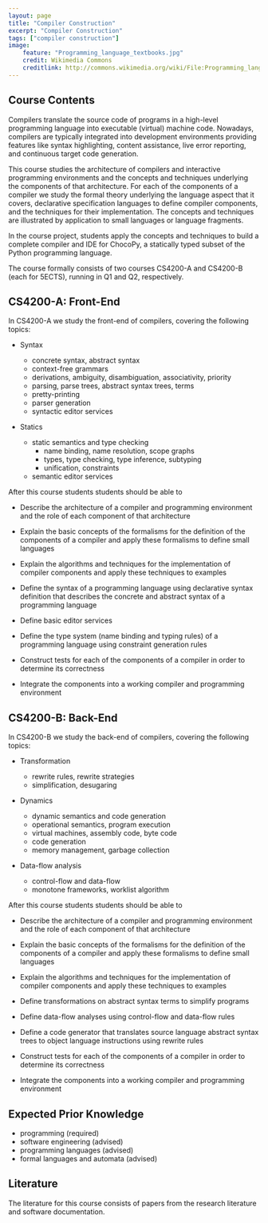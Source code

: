 ```yaml
---
layout: page
title: "Compiler Construction"
excerpt: "Compiler Construction"
tags: ["compiler construction"]
image:
    feature: "Programming_language_textbooks.jpg"
    credit: Wikimedia Commons
    creditlink: http://commons.wikimedia.org/wiki/File:Programming_language_textbooks.jpg
---
```


## Course Contents   

Compilers translate the source code of programs in a high-level programming language into executable (virtual) machine code. Nowadays, compilers are typically integrated into development environments providing features like syntax highlighting, content assistance, live error reporting, and continuous target code generation.

This course studies the architecture of compilers and interactive programming environments and the concepts and techniques underlying the components of that architecture. For each of the components of a compiler we study the formal theory underlying the language aspect that it covers, declarative specification languages to define compiler components, and the techniques for their implementation. The concepts and techniques are illustrated by application to small languages or language fragments.

In the course project, students apply the concepts and techniques to build a complete compiler and IDE for ChocoPy, a statically typed subset of the Python programming language.

The course formally consists of two courses CS4200-A and CS4200-B (each for 5ECTS), running in Q1 and Q2, respectively.

## CS4200-A: Front-End

In CS4200-A we study the front-end of compilers, covering the following topics:

* Syntax
  - concrete syntax, abstract syntax
  - context-free grammars
  - derivations, ambiguity, disambiguation, associativity, priority
  - parsing, parse trees, abstract syntax trees, terms
  - pretty-printing
  - parser generation
  - syntactic editor services

* Statics
  - static semantics and type checking
    - name binding, name resolution, scope graphs
    - types, type checking, type inference, subtyping
    - unification, constraints
  - semantic editor services

After this course students students should be able to

- Describe the architecture of a compiler and programming environment and the role of each component of that architecture
- Explain the basic concepts of the formalisms for the definition of the components of a compiler and apply these formalisms to define small languages
- Explain the algorithms and techniques for the implementation of compiler components and apply these techniques to examples

- Define the syntax of a programming language using declarative syntax definition that describes the concrete and abstract syntax of a programming language
- Define basic editor services
- Define the type system (name binding and typing rules) of a programming language using constraint generation rules  
- Construct tests for each of the components of a compiler in order to determine its correctness
- Integrate the components into a working compiler and programming environment


## CS4200-B: Back-End

In CS4200-B we study the back-end of compilers, covering the following topics:

* Transformation
  - rewrite rules, rewrite strategies
  - simplification, desugaring

* Dynamics
  - dynamic semantics and code generation
  - operational semantics, program execution
  - virtual machines, assembly code, byte code
  - code generation
  - memory management, garbage collection

* Data-flow analysis
  - control-flow and data-flow
  - monotone frameworks, worklist algorithm

After this course students students should be able to

- Describe the architecture of a compiler and programming environment and the role of each component of that architecture
- Explain the basic concepts of the formalisms for the definition of the components of a compiler and apply these formalisms to define small languages
- Explain the algorithms and techniques for the implementation of compiler components and apply these techniques to examples

- Define transformations on abstract syntax terms to simplify programs
- Define data-flow analyses using control-flow and data-flow rules
- Define a code generator that translates source language abstract syntax trees to object language instructions using rewrite rules
- Construct tests for each of the components of a compiler in order to determine its correctness
- Integrate the components into a working compiler and programming environment

## Expected Prior Knowledge   

* programming (required)
* software engineering (advised)
* programming languages (advised)
* formal languages and automata (advised)

## Literature

The literature for this course consists of papers from the research literature and software documentation.
